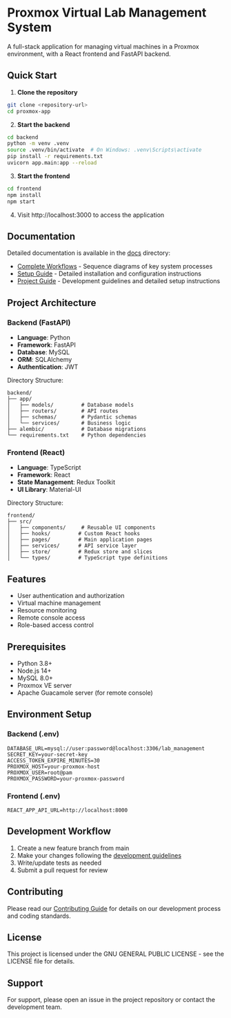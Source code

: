 # Proxmox Virtual Lab Management System

A full-stack application for managing virtual machines in a Proxmox environment, with a React frontend and FastAPI backend.

## Quick Start

1. **Clone the repository**
```bash
git clone <repository-url>
cd proxmox-app
```

2. **Start the backend**
```bash
cd backend
python -m venv .venv
source .venv/bin/activate  # On Windows: .venv\Scripts\activate
pip install -r requirements.txt
uvicorn app.main:app --reload
```

3. **Start the frontend**
```bash
cd frontend
npm install
npm start
```

4. Visit http://localhost:3000 to access the application

## Documentation

Detailed documentation is available in the [docs](./docs) directory:

- [Complete Workflows](./docs/workflows.md) - Sequence diagrams of key system processes
- [Setup Guide](./SETUP.md) - Detailed installation and configuration instructions
- [Project Guide](./docs/README.md) - Development guidelines and detailed setup instructions

## Project Architecture

### Backend (FastAPI)
- **Language**: Python
- **Framework**: FastAPI
- **Database**: MySQL
- **ORM**: SQLAlchemy
- **Authentication**: JWT

Directory Structure:
```
backend/
├── app/
│   ├── models/         # Database models
│   ├── routers/        # API routes
│   ├── schemas/        # Pydantic schemas
│   └── services/       # Business logic
├── alembic/            # Database migrations
└── requirements.txt    # Python dependencies
```

### Frontend (React)
- **Language**: TypeScript
- **Framework**: React
- **State Management**: Redux Toolkit
- **UI Library**: Material-UI

Directory Structure:
```
frontend/
├── src/
│   ├── components/     # Reusable UI components
│   ├── hooks/         # Custom React hooks
│   ├── pages/         # Main application pages
│   ├── services/      # API service layer
│   ├── store/         # Redux store and slices
│   └── types/         # TypeScript type definitions
```

## Features

- User authentication and authorization
- Virtual machine management
- Resource monitoring
- Remote console access
- Role-based access control

## Prerequisites

- Python 3.8+
- Node.js 14+
- MySQL 8.0+
- Proxmox VE server
- Apache Guacamole server (for remote console)

## Environment Setup

### Backend (.env)
```
DATABASE_URL=mysql://user:password@localhost:3306/lab_management
SECRET_KEY=your-secret-key
ACCESS_TOKEN_EXPIRE_MINUTES=30
PROXMOX_HOST=your-proxmox-host
PROXMOX_USER=root@pam
PROXMOX_PASSWORD=your-proxmox-password
```

### Frontend (.env)
```
REACT_APP_API_URL=http://localhost:8000
```

## Development Workflow

1. Create a new feature branch from main
2. Make your changes following the [development guidelines](./docs/README.md)
3. Write/update tests as needed
4. Submit a pull request for review

## Contributing

Please read our [Contributing Guide](./docs/README.md) for details on our development process and coding standards.

## License

This project is licensed under the GNU GENERAL PUBLIC LICENSE - see the LICENSE file for details.

## Support

For support, please open an issue in the project repository or contact the development team.
